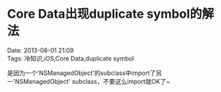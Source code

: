 # Core Data出现duplicate symbol的解法  
Date: 2013-08-01 21:09  
Tags: 冷知识,iOS,Core Data,duplicate symbol  

是因为一个'NSManagedObject'的subclass中import了另一'NSManagedObject' subclass，不要这么import就OK了~
